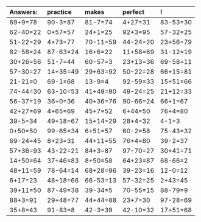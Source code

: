 | Answers: | practice | makes | perfect | ! |
| :--- | :--- | :--- | :--- | :--- |
| 69+9=78 | 90-3=87 | 81-7=74 | 4+27=31 | 83-53=30 | 
| 62-40=22 | 0+57=57 | 24+1=25 | 92+3=95 | 57-32=25 | 
| 51-22=29 | 4+73=77 | 70-11=59 | 44-24=20 | 23+56=79 | 
| 82-58=24 | 87-63=24 | 16+6=22 | 11+58=69 | 31-12=19 | 
| 30+26=56 | 51-7=44 | 60-57=3 | 23+13=36 | 69-58=11 | 
| 57-30=27 | 14+35=49 | 29+63=92 | 50-22=28 | 66+15=81 | 
| 21-21=0 | 69-1=68 | 13-9=4 | 92-59=33 | 15+51=66 | 
| 74-44=30 | 63-10=53 | 41+49=90 | 49-24=25 | 21+12=33 | 
| 56-37=19 | 36+0=36 | 40+36=76 | 90-66=24 | 66+1=67 | 
| 42+27=69 | 4+65=69 | 45+7=52 | 6+44=50 | 76+4=80 | 
| 39-5=34 | 49+18=67 | 15+14=29 | 28+4=32 | 4-1=3 | 
| 0+50=50 | 99-65=34 | 6+51=57 | 60-2=58 | 75-43=32 | 
| 69-24=45 | 8+23=31 | 44+11=55 | 76+4=80 | 39-2=37 | 
| 57+36=93 | 43-22=21 | 84+3=87 | 97-70=27 | 30+41=71 | 
| 14+50=64 | 37+46=83 | 8+50=58 | 64+23=87 | 68-66=2 | 
| 48+11=59 | 78-64=14 | 68+28=96 | 39-23=16 | 12-0=12 | 
| 6+17=23 | 48+18=66 | 66-53=13 | 57-32=25 | 2+43=45 | 
| 39+11=50 | 87-49=38 | 39-34=5 | 70-55=15 | 88-79=9 | 
| 88+3=91 | 29+48=77 | 44+44=88 | 23+7=30 | 97-28=69 | 
| 35+8=43 | 91-83=8 | 42-3=39 | 42-10=32 | 17+51=68 | 
